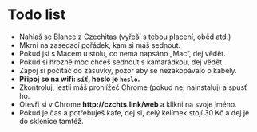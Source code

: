 # Todo list <!-- .element: class="c-sr-only" -->

<ul class="c-text-sm">
    <li>Nahlaš se Blance z Czechitas (vyřeší s tebou placení, oběd atd.)</li>
    <li>Mkrni na zasedací pořádek, kam si máš sednout.</li>
    <li>Pokud jsi s Macem u stolu, co nemá napsáno „Mac“, dej vědět.</li>
    <li>Pokud si hrozně moc chceš sednout s kamarádkou, dej vědět.</li>
    <li>Zapoj si počítač do zásuvky, pozor aby se nezakopávalo o kabely.</li>
    <li><b>Připoj se na wifi: <code>síť</code>, heslo je <code>heslo</code>.</b></li>
    <li>Zkontroluj, jestli máš prohlížeč Chrome (pokud ne, nainstaluj) a spusť ho.</li>
    <li>Otevři si v Chrome <b>http://czchts.link/web</b> a klikni na svoje jméno.</li>
    <li>Pokud je čas a potřebuješ kafe, dej si, celý kelímek stojí 30 Kč a dej je do sklenice tamtéž.</li>
</ul>
